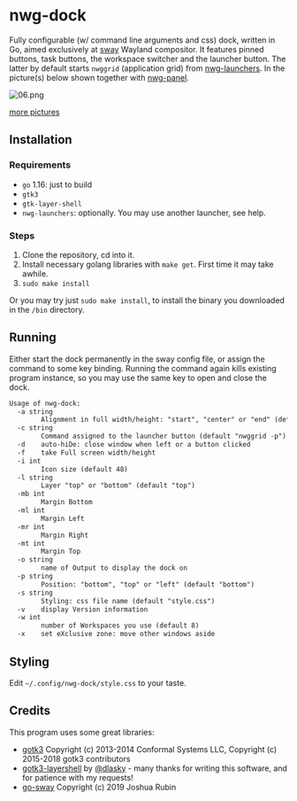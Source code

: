 # nwg-dock

Fully configurable (w/ command line arguments and css) dock, written in Go, aimed exclusively at [sway](https://github.com/swaywm/sway) Wayland compositor. It features pinned buttons, task buttons, the workspace switcher and the launcher button. The latter by default starts `nwggrid` (application grid) from [nwg-launchers](https://github.com/nwg-piotr/nwg-launchers). In the picture(s) below shown together with [nwg-panel](https://github.com/nwg-piotr/nwg-panel).

![06.png](https://scrot.cloud/images/2021/04/02/06.png)

[more pictures](https://scrot.cloud/album/nwg-dock.BuZM)

## Installation

### Requirements

- `go` 1.16: just to build
- `gtk3`
- `gtk-layer-shell`
- `nwg-launchers`: optionally. You may use another launcher, see help.

### Steps

1. Clone the repository, cd into it.
2. Install necessary golang libraries with `make get`. First time it may take awhile.
3. `sudo make install`

Or you may try just `sudo make install`, to install the binary you downloaded in the `/bin` directory.

## Running

Either start the dock permanently in the sway config file, or assign the command to some key binding.
Running the command again kills existing program instance, so you may use the same key to open and close the dock.

```txt
Usage of nwg-dock:
  -a string
    	Alignment in full width/height: "start", "center" or "end" (default "center")
  -c string
    	Command assigned to the launcher button (default "nwggrid -p")
  -d	auto-hiDe: close window when left or a button clicked
  -f	take Full screen width/height
  -i int
    	Icon size (default 48)
  -l string
    	Layer "top" or "bottom" (default "top")
  -mb int
    	Margin Bottom
  -ml int
    	Margin Left
  -mr int
    	Margin Right
  -mt int
    	Margin Top
  -o string
    	name of Output to display the dock on
  -p string
    	Position: "bottom", "top" or "left" (default "bottom")
  -s string
    	Styling: css file name (default "style.css")
  -v	display Version information
  -w int
    	number of Workspaces you use (default 8)
  -x	set eXclusive zone: move other windows aside

```

## Styling

Edit `~/.config/nwg-dock/style.css` to your taste.

## Credits

This program uses some great libraries:

- [gotk3](https://github.com/gotk3/gotk3) Copyright (c) 2013-2014 Conformal Systems LLC,
Copyright (c) 2015-2018 gotk3 contributors
- [gotk3-layershell](https://github.com/dlasky/gotk3-layershell) by [@dlasky](https://github.com/dlasky/gotk3-layershell/commits?author=dlasky) - many thanks for writing this software, and for patience with my requests!
- [go-sway](https://github.com/joshuarubin/go-sway) Copyright (c) 2019 Joshua Rubin

